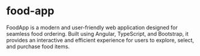 # food-app
FoodApp is a modern and user-friendly web application designed for seamless food ordering. Built using Angular, TypeScript, and Bootstrap, it provides an interactive and efficient experience for users to explore, select, and purchase food items.

